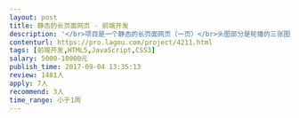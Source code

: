 ```yaml
---                
layout: post       
title: 静态的长页面网页 - 前端开发           
description: '</br>项目是一个静态的长页面网页（一页）</br>头图部分是轮播的三张图</br>中间几个部分都是静态的文案和图片搭配的信息。除了轮播这个形式，样式里还会有一个折叠展开内容信息的样式。</br>页面底部会有两个按钮，链接到外部的两个网站。</br>该长页面为手机端和PC端自适应，中英双语，页面右上角有中英文切换。</br>目前中文版的PC和手机端设计已经完成，需要先进行programming并在9月11日上线。</br>'     
contenturl: https://pro.lagou.com/project/4211.html      
tags: [前端开发,HTML5,JavaScript,CSS3]            
salary: 5000-10000元          
publish_time: 2017-09-04 13:35:13         
review: 1481人                   
apply: 7人                   
recommend: 3人                   
time_range: 小于1周              
---                 
```

